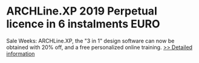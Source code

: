 # ARCHLine.XP 2019 Perpetual licence in 6 instalments EURO
Sale Weeks: ARCHLine.XP, the "3 in 1" design software can now be obtained with 20% off, and a free personalized online training.
[>> Detailed information](https://secure.shareit.com/shareit/product.html?productid=300799660&affiliateid=200057808)